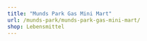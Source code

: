 ```yaml
---
title: "Munds Park Gas Mini Mart"
url: /munds-park/munds-park-gas-mini-mart/
shop: Lebensmittel
---
```

